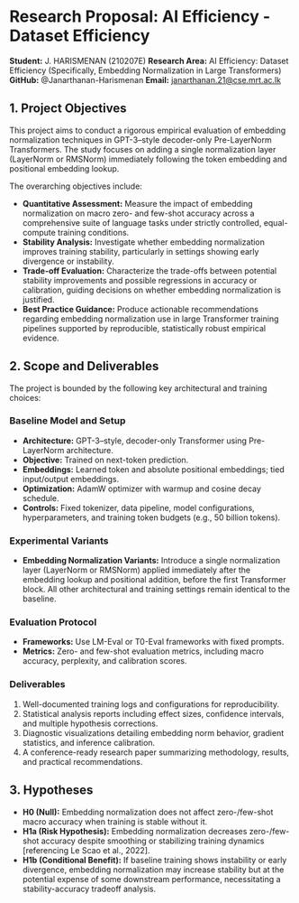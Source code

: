 # Research Proposal: AI Efficiency - Dataset Efficiency

**Student:** J. HARISMENAN (210207E)
**Research Area:** AI Efficiency: Dataset Efficiency (Specifically, Embedding Normalization in Large Transformers)
**GitHub:** @Janarthanan-Harismenan
**Email:** janarthanan.21@cse.mrt.ac.lk

## 1. Project Objectives

This project aims to conduct a rigorous empirical evaluation of embedding normalization techniques in GPT-3–style decoder-only Pre-LayerNorm Transformers. The study focuses on adding a single normalization layer (LayerNorm or RMSNorm) immediately following the token embedding and positional embedding lookup.

The overarching objectives include:

*   **Quantitative Assessment:** Measure the impact of embedding normalization on macro zero- and few-shot accuracy across a comprehensive suite of language tasks under strictly controlled, equal-compute training conditions.
*   **Stability Analysis:** Investigate whether embedding normalization improves training stability, particularly in settings showing early divergence or instability.
*   **Trade-off Evaluation:** Characterize the trade-offs between potential stability improvements and possible regressions in accuracy or calibration, guiding decisions on whether embedding normalization is justified.
*   **Best Practice Guidance:** Produce actionable recommendations regarding embedding normalization use in large Transformer training pipelines supported by reproducible, statistically robust empirical evidence.

## 2. Scope and Deliverables

The project is bounded by the following key architectural and training choices:

### Baseline Model and Setup
*   **Architecture:** GPT-3–style, decoder-only Transformer using Pre-LayerNorm architecture.
*   **Objective:** Trained on next-token prediction.
*   **Embeddings:** Learned token and absolute positional embeddings; tied input/output embeddings.
*   **Optimization:** AdamW optimizer with warmup and cosine decay schedule.
*   **Controls:** Fixed tokenizer, data pipeline, model configurations, hyperparameters, and training token budgets (e.g., 50 billion tokens).

### Experimental Variants
*   **Embedding Normalization Variants:** Introduce a single normalization layer (LayerNorm or RMSNorm) applied immediately after the embedding lookup and positional addition, before the first Transformer block. All other architectural and training settings remain identical to the baseline.

### Evaluation Protocol
*   **Frameworks:** Use LM-Eval or T0-Eval frameworks with fixed prompts.
*   **Metrics:** Zero- and few-shot evaluation metrics, including macro accuracy, perplexity, and calibration scores.

### Deliverables
1.  Well-documented training logs and configurations for reproducibility.
2.  Statistical analysis reports including effect sizes, confidence intervals, and multiple hypothesis corrections.
3.  Diagnostic visualizations detailing embedding norm behavior, gradient statistics, and inference calibration.
4.  A conference-ready research paper summarizing methodology, results, and practical recommendations.

## 3. Hypotheses

*   **H0 (Null):** Embedding normalization does not affect zero-/few-shot macro accuracy when training is stable without it.
*   **H1a (Risk Hypothesis):** Embedding normalization decreases zero-/few-shot accuracy despite smoothing or stabilizing training dynamics [referencing Le Scao et al., 2022].
*   **H1b (Conditional Benefit):** If baseline training shows instability or early divergence, embedding normalization may increase stability but at the potential expense of some downstream performance, necessitating a stability-accuracy tradeoff analysis.

